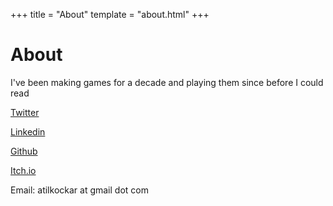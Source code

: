 +++
title = "About"
template = "about.html"
+++

# About

I've been making games for a decade and playing them since before I could read

[Twitter](twitter.com/pingFromHeaven)

[Linkedin](https://www.linkedin.com/in/at%C4%B1l-ko%C3%A7kar-87521267/)

[Github](https://github.com/atil)

[Itch.io](https://pingfromheaven.itch.io/)

Email: atilkockar at gmail dot com